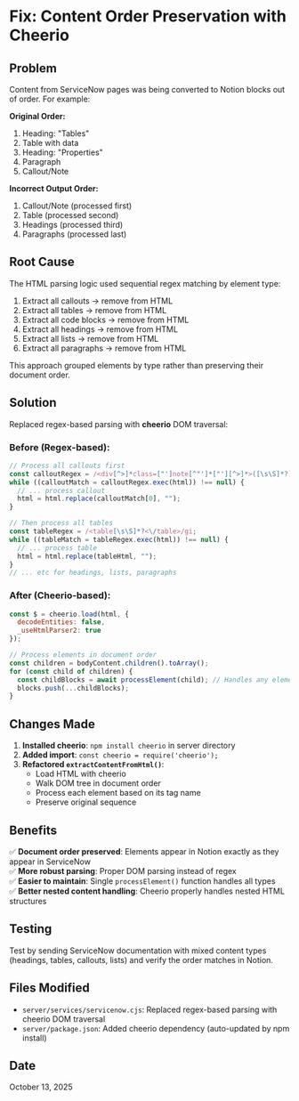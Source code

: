 # Fix: Content Order Preservation with Cheerio

## Problem

Content from ServiceNow pages was being converted to Notion blocks out of order. For example:

**Original Order:**
1. Heading: "Tables"
2. Table with data
3. Heading: "Properties"
4. Paragraph
5. Callout/Note

**Incorrect Output Order:**
1. Callout/Note (processed first)
2. Table (processed second)
3. Headings (processed third)
4. Paragraphs (processed last)

## Root Cause

The HTML parsing logic used sequential regex matching by element type:
1. Extract all callouts → remove from HTML
2. Extract all tables → remove from HTML
3. Extract all code blocks → remove from HTML
4. Extract all headings → remove from HTML
5. Extract all lists → remove from HTML
6. Extract all paragraphs → remove from HTML

This approach grouped elements by type rather than preserving their document order.

## Solution

Replaced regex-based parsing with **cheerio** DOM traversal:

### Before (Regex-based):
```javascript
// Process all callouts first
const calloutRegex = /<div[^>]*class=["']note[^"']*["'][^>]*>([\s\S]*?)<\/div>/gi;
while ((calloutMatch = calloutRegex.exec(html)) !== null) {
  // ... process callout
  html = html.replace(calloutMatch[0], "");
}

// Then process all tables
const tableRegex = /<table[\s\S]*?<\/table>/gi;
while ((tableMatch = tableRegex.exec(html)) !== null) {
  // ... process table
  html = html.replace(tableHtml, "");
}
// ... etc for headings, lists, paragraphs
```

### After (Cheerio-based):
```javascript
const $ = cheerio.load(html, { 
  decodeEntities: false,
  _useHtmlParser2: true 
});

// Process elements in document order
const children = bodyContent.children().toArray();
for (const child of children) {
  const childBlocks = await processElement(child); // Handles any element type
  blocks.push(...childBlocks);
}
```

## Changes Made

1. **Installed cheerio**: `npm install cheerio` in server directory
2. **Added import**: `const cheerio = require('cheerio');`
3. **Refactored `extractContentFromHtml()`**: 
   - Load HTML with cheerio
   - Walk DOM tree in document order
   - Process each element based on its tag name
   - Preserve original sequence

## Benefits

✅ **Document order preserved**: Elements appear in Notion exactly as they appear in ServiceNow  
✅ **More robust parsing**: Proper DOM parsing instead of regex  
✅ **Easier to maintain**: Single `processElement()` function handles all types  
✅ **Better nested content handling**: Cheerio properly handles nested HTML structures  

## Testing

Test by sending ServiceNow documentation with mixed content types (headings, tables, callouts, lists) and verify the order matches in Notion.

## Files Modified

- `server/services/servicenow.cjs`: Replaced regex-based parsing with cheerio DOM traversal
- `server/package.json`: Added cheerio dependency (auto-updated by npm install)

## Date

October 13, 2025

